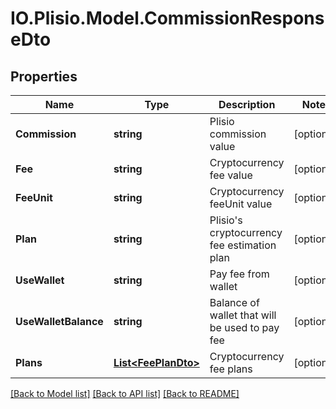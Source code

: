 # IO.Plisio.Model.CommissionResponseDto
## Properties

Name | Type | Description | Notes
------------ | ------------- | ------------- | -------------
**Commission** | **string** | Plisio commission value | [optional] 
**Fee** | **string** | Cryptocurrency fee value | [optional] 
**FeeUnit** | **string** | Cryptocurrency feeUnit value | [optional] 
**Plan** | **string** | Plisio&#x27;s cryptocurrency fee estimation plan | [optional] 
**UseWallet** | **string** | Pay fee from wallet | [optional] 
**UseWalletBalance** | **string** | Balance of wallet that will be used to pay fee | [optional] 
**Plans** | [**List&lt;FeePlanDto&gt;**](FeePlanDto.md) | Cryptocurrency fee plans | [optional] 

[[Back to Model list]](../README.md#documentation-for-models) [[Back to API list]](../README.md#documentation-for-api-endpoints) [[Back to README]](../README.md)

